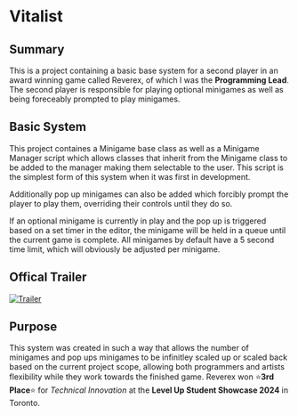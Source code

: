 # Vitalist

## Summary

This is a project containing a basic base system for a second player in an award winning game called Reverex, of which I was the **Programming Lead**. The second player is responsible for playing optional minigames as well as being foreceably prompted to play minigames.

## Basic System

This project containes a Minigame base class as well as a Minigame Manager script which allows classes that inherit from the Minigame class to be added to the manager making them selectable to the user. This script is the simplest form of this system when it was first in development. 

Additionally pop up minigames can also be added which forcibly prompt the player to play them, overriding their controls until they do so. 

If an optional minigame is currently in play and the pop up is triggered based on a set timer in the editor, the minigame will be held in a queue until the current game is complete. All minigames by default have a 5 second time limit, which will obviously be adjusted per minigame.

## Offical Trailer

[![Trailer](https://i.ytimg.com/vi/ZynOaqeCD0A/maxresdefault.jpg)](https://www.youtube.com/watch?v=ZynOaqeCD0A)


## Purpose

This system was created in such a way that allows the number of minigames and pop ups minigames to be infinitley scaled up or scaled back based on the current project scope, allowing both programmers and artists flexibility while they work towards the finished game. Reverex won ⭐**3rd Place**⭐ for *Technical Innovation* at the **Level Up Student Showcase 2024** in Toronto.
